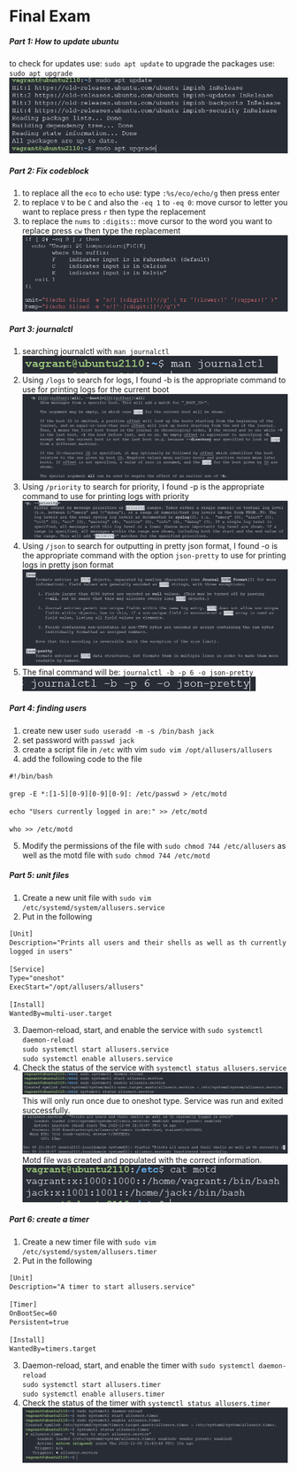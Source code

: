 # Final Exam
##### Part 1: How to update ubuntu
to check for updates use: `sudo apt update`
to upgrade the packages use: `sudo apt upgrade`
![update and upgrade](/Images/update.png)

##### Part 2: Fix codeblock
1. to replace all the `eco` to `echo` use: type `:%s/eco/echo/g` then press enter
2. to replace `V` to be `C` and also the `-eq 1` to `-eq 0`: move cursor to letter you want to replace press `r` then type the replacement
3. to replace the `nums` to `:digits:`: move cursor to the word you want to replace press `cw` then type the replacement
![codeblock](/Images/editedcode.png)

##### Part 3: journalctl
1. searching journalctl with `man journalctl`  
![manjournalctl](/Images/manjournalctl.png)
2. Using `/logs` to search for logs, I found -b is the appropriate command to use for printing logs for the current boot
![journalctlb](/Images/journalctlb.png)
3. Using `/priority` to search for priority, I found -p is the appropriate command to use for printing logs with priority
![journalctlp](/Images/journalctlp.png)
4. Using `/json` to search for outputting in pretty json format, I found -o is the appropriate command with the option `json-pretty` to use for printing logs in pretty json format
![journalctlo](/Images/journalctlo.png)
5. The final command will be: `journalctl -b -p 6 -o json-pretty`  
![finaljournalctl](/Images/finaljournalctl.png)

##### Part 4: finding users
1. create new user 
`sudo useradd -m -s /bin/bash jack`
2. set password with 
`passwd jack`
3. create a script file in `/etc` with vim 
`sudo vim /opt/allusers/allusers`
4. add the following code to the file
```
#!/bin/bash

grep -E *:[1-5][0-9][0-9][0-9]: /etc/passwd > /etc/motd

echo "Users currently logged in are:" >> /etc/motd

who >> /etc/motd
```
5. Modify the permissions of the file with 
`sudo chmod 744 /etc/allusers` 
as well as the motd file with 
`sudo chmod 744 /etc/motd`

##### Part 5: unit files
1. Create a new unit file with 
`sudo vim /etc/systemd/system/allusers.service`
2. Put in the following
```
[Unit]
Description="Prints all users and their shells as well as th currently logged in users"

[Service]
Type="oneshot"
ExecStart="/opt/allusers/allusers"

[Install]
WantedBy=multi-user.target
```
3. Daemon-reload, start, and enable the service with
`sudo systemctl daemon-reload`  
`sudo systemctl start allusers.service`  
`sudo systemctl enable allusers.service`  
4. Check the status of the service with 
`systemctl status allusers.service`  
![savestartenable](/Images/savestartenable.png)
This will only run once due to oneshot type. Service was run and exited successfully. 
![allusersstatus](/Images/allusersstatus.png)
Motd file was created and populated with the correct information.
![catmotd](/Images/catmotd.png)

##### Part 6: create a timer
1. Create a new timer file with `sudo vim /etc/systemd/system/allusers.timer`
2. Put in the following
```
[Unit]
Description="A timer to start allusers.service"

[Timer]
OnBootSec=60
Persistent=true

[Install]
WantedBy=timers.target
```
3. Daemon-reload, start, and enable the timer with
`sudo systemctl daemon-reload`  
`sudo systemctl start allusers.timer`  
`sudo systemctl enable allusers.timer`  
4. Check the status of the timer with
`systemctl status allusers.timer`  
![timerstatus](/Images/alluserstimer.png)
